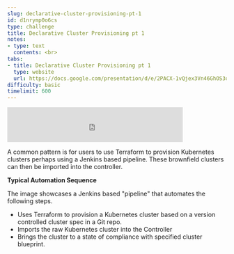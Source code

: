 ```yaml
---
slug: declarative-cluster-provisioning-pt-1
id: d1nrymp0o6cs
type: challenge
title: Declarative Cluster Provisioning pt 1
notes:
- type: text
  contents: <br>
tabs:
- title: Declarative Cluster Provisioning pt 1
  type: website
  url: https://docs.google.com/presentation/d/e/2PACX-1vQjex3Vn46GhOS3omWapHEmgECGDWshkxBRA6tfFFxLx0A7SIfdG9gkM-vxa64Pmw/embed?start=false&loop=false&delayms=3000
difficulty: basic
timelimit: 600
---
```


<iframe style="position: relative; height: 80px; width: 80%;" src="https://drive.google.com/file/d/1DTPr8zMgzJ5xifszunNn3HbRQ0Q1xcy1/preview" title="Mp3 player" frameborder="0" allow="accelerometer; autoplay; clipboard-write; encrypted-media; gyroscope; picture-in-picture" allowfullscreen></iframe>

A common pattern is for users to use Terraform to provision Kubernetes clusters perhaps using a Jenkins based pipeline. These brownfield clusters can then be imported into the controller.

**Typical Automation Sequence**

The image showcases a Jenkins based "pipeline" that automates the following steps.

* Uses Terraform to provision a Kubernetes cluster based on a version controlled cluster spec in a Git repo.
* Imports the raw Kubernetes cluster into the Controller
* Brings the cluster to a state of compliance with specified cluster blueprint.
